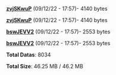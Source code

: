 [**zvjSKwuP**](/data/zvjSKwuP.txt) (09/12/22 - 17:57)- 4140 bytes

[**zvjSKwuP**](/data/zvjSKwuP.txt) (09/12/22 - 17:57)- 4140 bytes

[**bswJEVV2**](/data/bswJEVV2.txt) (09/12/22 - 17:57)- 2553 bytes

[**bswJEVV2**](/data/bswJEVV2.txt) (09/12/22 - 17:57)- 2553 bytes

**Total Datas**: 8034

**Total Size**: 46.25 MB / 46.2 MB